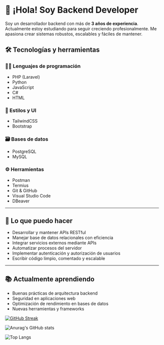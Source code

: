# 👋 ¡Hola! Soy Backend Developer

Soy un desarrollador backend con más de **3 años de experiencia**. Actualmente estoy estudiando para seguir creciendo profesionalmente. Me apasiona crear sistemas robustos, escalables y fáciles de mantener.


## 🛠️ Tecnologías y herramientas

### 👨‍💻 Lenguajes de programación
- PHP (Laravel)
- Python
- JavaScript
- C#
- HTML

### 🎨 Estilos y UI
- TailwindCSS
- Bootstrap

### 🗃️ Bases de datos
- PostgreSQL
- MySQL

### ⚙️ Herramientas
- Postman
- Termius
- Git & GitHub
- Visual Studio Code
- DBeaver

---

## 🚀 Lo que puedo hacer

- Desarrollar y mantener APIs RESTful
- Manejar base de datos relacionales con eficiencia
- Integrar servicios externos mediante APIs
- Automatizar procesos del servidor
- Implementar autenticación y autorización de usuarios
- Escribir código limpio, comentado y escalable

---

## 📚 Actualmente aprendiendo

- Buenas prácticas de arquitectura backend
- Seguridad en aplicaciones web
- Optimización de rendimiento en bases de datos
- Nuevas herramientas y frameworks

[![GitHub Streak](https://github-readme-streak-stats.herokuapp.com?user=JesusDavidQuispeQuispe&theme=dark)](https://git.io/streak-stats)

![Anurag's GitHub stats](https://github-readme-stats.vercel.app/api?username=JesusDavidQuispeQuispe&show_icons=true&theme=radical)

![Top Langs](https://github-readme-stats.vercel.app/api/top-langs/?username=JesusDavidQuispeQuispe&hide_progress=false)
